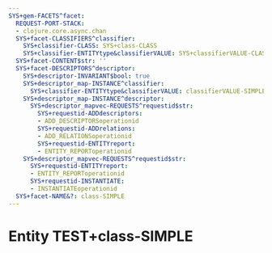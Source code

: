 ```yaml
---
SYS+gem-FACETS^facet:
  REQUEST-PORT-STACK:
  - clojure.core.async.chan
  SYS+facet-CLASSIFIERS^classifier:
    SYS+classifier-CLASS: SYS+class-CLASS
    SYS+classifier-ENTITYtype&classifierVALUE: SYS+classifierVALUE-CLASS
  SYS+facet-CONTENT$str: ''
  SYS+facet-DESCRIPTORS^descriptor:
    SYS+descriptor-INVARIANT$bool: true
    SYS+descriptor_map-INSTANCE^classifier:
      SYS+classifier-ENTITYtype&classifierVALUE: classifierVALUE-SIMPLE
    SYS+descriptor_map-INSTANCE^descriptor:
      SYS+descriptor_mapvec-REQUESTS^requestid$str:
        SYS+requestid-ADDdescriptors:
        - ADD_DESCRIPTORSoperationid
        SYS+requestid-ADDrelations:
        - ADD_RELATIONSoperationid
        SYS+requestid-ENTITYreport:
        - ENTITY_REPORToperationid
    SYS+descriptor_mapvec-REQUESTS^requestid$str:
      SYS+requestid-ENTITYreport:
      - ENTITY_REPORToperationid
      SYS+requestid-INSTANTIATE:
      - INSTANTIATEoperationid
  SYS+facet-NAME&?: class-SIMPLE
---
```

# Entity TEST+class-SIMPLE

